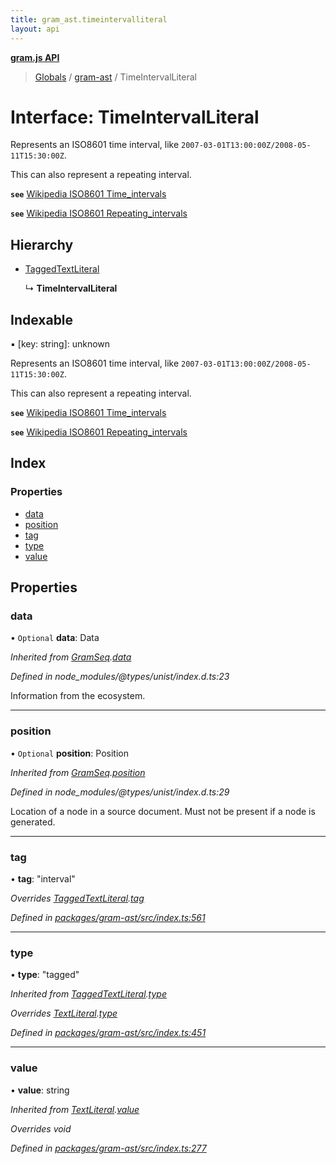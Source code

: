 ```yaml
---
title: gram_ast.timeintervalliteral
layout: api
---
```


**[gram.js API](../README.md)**

> [Globals](../globals.md) / [gram-ast](../modules/gram_ast.md) / TimeIntervalLiteral

# Interface: TimeIntervalLiteral

Represents an ISO8601 time interval, like `2007-03-01T13:00:00Z/2008-05-11T15:30:00Z`.

This can also represent a repeating interval.

**`see`** [Wikipedia ISO8601 Time_intervals](https://en.wikipedia.org/wiki/ISO_8601#Time_intervals)

**`see`** [Wikipedia ISO8601 Repeating_intervals](https://en.wikipedia.org/wiki/ISO_8601#Repeating_intervals)

## Hierarchy

* [TaggedTextLiteral](gram_ast.taggedtextliteral.md)

  ↳ **TimeIntervalLiteral**

## Indexable

▪ [key: string]: unknown

Represents an ISO8601 time interval, like `2007-03-01T13:00:00Z/2008-05-11T15:30:00Z`.

This can also represent a repeating interval.

**`see`** [Wikipedia ISO8601 Time_intervals](https://en.wikipedia.org/wiki/ISO_8601#Time_intervals)

**`see`** [Wikipedia ISO8601 Repeating_intervals](https://en.wikipedia.org/wiki/ISO_8601#Repeating_intervals)

## Index

### Properties

* [data](gram_ast.timeintervalliteral.md#data)
* [position](gram_ast.timeintervalliteral.md#position)
* [tag](gram_ast.timeintervalliteral.md#tag)
* [type](gram_ast.timeintervalliteral.md#type)
* [value](gram_ast.timeintervalliteral.md#value)

## Properties

### data

• `Optional` **data**: Data

*Inherited from [GramSeq](gram_ast.gramseq.md).[data](gram_ast.gramseq.md#data)*

*Defined in node_modules/@types/unist/index.d.ts:23*

Information from the ecosystem.

___

### position

• `Optional` **position**: Position

*Inherited from [GramSeq](gram_ast.gramseq.md).[position](gram_ast.gramseq.md#position)*

*Defined in node_modules/@types/unist/index.d.ts:29*

Location of a node in a source document.
Must not be present if a node is generated.

___

### tag

•  **tag**: \"interval\"

*Overrides [TaggedTextLiteral](gram_ast.taggedtextliteral.md).[tag](gram_ast.taggedtextliteral.md#tag)*

*Defined in [packages/gram-ast/src/index.ts:561](https://github.com/gram-data/gram-js/blob/33eec55/packages/gram-ast/src/index.ts#L561)*

___

### type

•  **type**: \"tagged\"

*Inherited from [TaggedTextLiteral](gram_ast.taggedtextliteral.md).[type](gram_ast.taggedtextliteral.md#type)*

*Overrides [TextLiteral](gram_ast.textliteral.md).[type](gram_ast.textliteral.md#type)*

*Defined in [packages/gram-ast/src/index.ts:451](https://github.com/gram-data/gram-js/blob/33eec55/packages/gram-ast/src/index.ts#L451)*

___

### value

•  **value**: string

*Inherited from [TextLiteral](gram_ast.textliteral.md).[value](gram_ast.textliteral.md#value)*

*Overrides void*

*Defined in [packages/gram-ast/src/index.ts:277](https://github.com/gram-data/gram-js/blob/33eec55/packages/gram-ast/src/index.ts#L277)*
